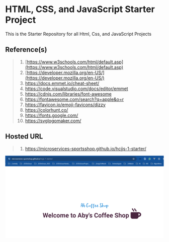 # HTML, CSS, and JavaScript Starter Project

This is the Starter Repository for all Html, Css, and JavaScript Projects

## Reference(s)

> 1. [https://www.w3schools.com/html/default.asp](https://www.w3schools.com/html/default.asp)
> 1. [https://developer.mozilla.org/en-US/](https://developer.mozilla.org/en-US/)
> 1. <https://docs.emmet.io/cheat-sheet/>
> 1. <https://code.visualstudio.com/docs/editor/emmet>
> 1. <https://cdnjs.com/libraries/font-awesome>
> 1. <https://fontawesome.com/search?q=apple&o=r>
> 1. <https://favicon.io/emoji-favicons/dizzy>
> 1. <https://colorhunt.co/>
> 1. <https://fonts.google.com/>
> 1. <https://svglogomaker.com/>

## Hosted URL

> 1. <https://microservices-sportsshop.github.io/hcjjs-1-starter/>

![First Look](documentation/images/FirstLook.PNG)
